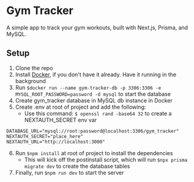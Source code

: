 # Gym Tracker

A simple app to track your gym workouts, built with Next.js, Prisma, and MySQL.

## Setup

1. Clone the repo
2. Install [Docker](https://docker.com), if you don't have it already. Have it running in the background
3. Run `$docker run --name gym-tracker-db -p 3306:3306 -e MYSQL_ROOT_PASSWORD=password -d mysql` to start the database
4. Create gym_tracker database in MySQL db instance in Docker
5. Create .env at root of project and add the following:
   - Use this command: ```$ openssl rand -base64 32``` to create a NEXTAUTH_SECRET env var
```
DATABASE_URL="mysql://root:password@localhost:3306/gym_tracker"
NEXTAUTH_SECRET="place_here"
NEXTAUTH_URL="http://localhost:3000"
```

6. Run `$npm install` at root of project to install the dependencies
    - This will kick off the postinstall script, which will run `$npx prisma migrate dev` to create the database tables
7. Finally, run `$npm run dev` to start the server
